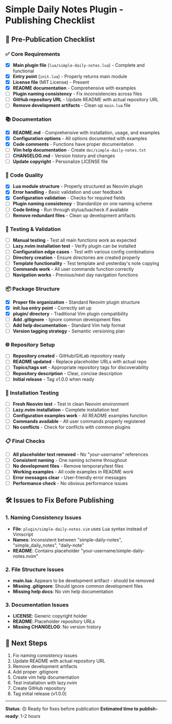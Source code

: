 # Simple Daily Notes Plugin - Publishing Checklist

## 🚀 Pre-Publication Checklist

### ✅ Core Requirements
- [x] **Main plugin file** (`lua/simple-daily-notes.lua`) - Complete and functional
- [x] **Entry point** (`init.lua`) - Properly returns main module
- [x] **License file** (MIT License) - Present
- [x] **README documentation** - Comprehensive with examples
- [ ] **Plugin naming consistency** - Fix inconsistencies across files
- [ ] **GitHub repository URL** - Update README with actual repository URL
- [ ] **Remove development artifacts** - Clean up `main.lua` file

### 📚 Documentation
- [x] **README.md** - Comprehensive with installation, usage, and examples
- [x] **Configuration options** - All options documented with examples
- [x] **Code comments** - Functions have proper documentation
- [ ] **Vim help documentation** - Create `doc/simple-daily-notes.txt`
- [ ] **CHANGELOG.md** - Version history and changes
- [ ] **Update copyright** - Personalize LICENSE file

### 🔧 Code Quality
- [x] **Lua module structure** - Properly structured as Neovim plugin
- [x] **Error handling** - Basic validation and user feedback
- [x] **Configuration validation** - Checks for required fields
- [ ] **Plugin naming consistency** - Standardize on one naming scheme
- [ ] **Code linting** - Run through stylua/luacheck if available
- [ ] **Remove redundant files** - Clean up development artifacts

### 🧪 Testing & Validation
- [ ] **Manual testing** - Test all main functions work as expected
- [ ] **Lazy.nvim installation test** - Verify plugin can be installed
- [ ] **Configuration edge cases** - Test with various config combinations
- [ ] **Directory creation** - Ensure directories are created properly
- [ ] **Template functionality** - Test template and yesterday's note copying
- [ ] **Commands work** - All user commands function correctly
- [ ] **Navigation works** - Previous/next day navigation functions

### 📦 Package Structure
- [x] **Proper file organization** - Standard Neovim plugin structure
- [x] **init.lua entry point** - Correctly set up
- [x] **plugin/ directory** - Traditional Vim plugin compatibility
- [ ] **Add .gitignore** - Ignore common development files
- [ ] **Add help documentation** - Standard Vim help format
- [ ] **Version tagging strategy** - Semantic versioning plan

### 🌐 Repository Setup
- [ ] **Repository created** - GitHub/GitLab repository ready
- [ ] **README updated** - Replace placeholder URLs with actual repo
- [ ] **Topics/tags set** - Appropriate repository tags for discoverability
- [ ] **Repository description** - Clear, concise description
- [ ] **Initial release** - Tag v1.0.0 when ready

### 🔄 Installation Testing
- [ ] **Fresh Neovim test** - Test in clean Neovim environment
- [ ] **Lazy.nvim installation** - Complete installation test
- [ ] **Configuration examples work** - All README examples function
- [ ] **Commands available** - All user commands properly registered
- [ ] **No conflicts** - Check for conflicts with common plugins

### 📋 Final Checks
- [ ] **All placeholder text removed** - No "your-username" references
- [ ] **Consistent naming** - One naming scheme throughout
- [ ] **No development files** - Remove temporary/test files
- [ ] **Working examples** - All code examples in README work
- [ ] **Error messages clear** - User-friendly error messages
- [ ] **Performance check** - No obvious performance issues

## 🛠️ Issues to Fix Before Publishing

### 1. Naming Consistency Issues
- **File**: `plugin/simple-daily-notes.vim` uses Lua syntax instead of Vimscript
- **Names**: Inconsistent between "simple-daily-notes", "simple_daily_notes", "daily-note"
- **README**: Contains placeholder "your-username/simple-daily-notes.nvim"

### 2. File Structure Issues
- **main.lua**: Appears to be development artifact - should be removed
- **Missing .gitignore**: Should ignore common development files
- **Missing help docs**: No vim help documentation

### 3. Documentation Issues
- **LICENSE**: Generic copyright holder
- **README**: Placeholder repository URLs
- **Missing CHANGELOG**: No version history

## 🚀 Next Steps
1. Fix naming consistency issues
2. Update README with actual repository URL
3. Remove development artifacts
4. Add proper .gitignore
5. Create vim help documentation
6. Test installation with lazy.nvim
7. Create GitHub repository
8. Tag initial release (v1.0.0)

---

**Status**: 🟡 Ready for fixes before publication
**Estimated time to publish-ready**: 1-2 hours